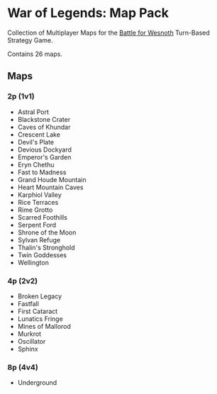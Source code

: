 # War of Legends: Map Pack

Collection of Multiplayer Maps for the [Battle for Wesnoth](https://www.wesnoth.org/) Turn-Based Strategy Game.

Contains 26 maps.

## Maps

### 2p (1v1)

- Astral Port
- Blackstone Crater
- Caves of Khundar
- Crescent Lake
- Devil's Plate
- Devious Dockyard
- Emperor's Garden
- Eryn Chethu
- Fast to Madness
- Grand Houde Mountain
- Heart Mountain Caves
- Karphiol Valley
- Rice Terraces
- Rime Grotto
- Scarred Foothills
- Serpent Ford
- Shrone of the Moon
- Sylvan Refuge
- Thalin's Stronghold
- Twin Goddesses
- Wellington

### 4p (2v2)

- Broken Legacy
- Fastfall
- First Cataract
- Lunatics Fringe
- Mines of Mallorod
- Murkrot
- Oscillator
- Sphinx

### 8p (4v4)

- Underground

